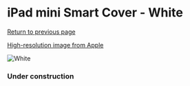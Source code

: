 # iPad mini Smart Cover - White

[Return to previous page](/ipad_mini4)

[High-resolution image from Apple](https://store.storeimages.cdn-apple.com/8756/as-images.apple.com/is/MVQE2?wid=4500&hei=4500&fmt=png)

<div style="width: 384px"><img src="/everypreview/MVQE2.png" alt="White"></div>

### Under construction
